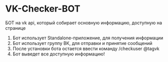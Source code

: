 # VK-Checker-BOT
БОТ на vk api, который собирает основную информацию, доступную на странице

1. Бот использует Standalone-приложение, для получения информации
2. Бот использует группу ВК, для отправки и принятие сообщений
3. После установки бота остается ввести команду /checkuser @tagvk
4. Бот выведет все доступную информацию!
